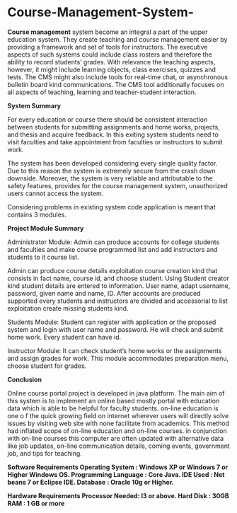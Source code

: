 # Course-Management-System-

**Course management** system become an integral a part of the upper education system. They create teaching and course management easier by providing a framework and set of tools for instructors. The executive aspects of such systems could include class rosters and therefore the ability to record students’ grades. With relevance the teaching aspects, however, it might include learning objects, class exercises, quizzes and tests. The CMS might also include tools for real-time chat, or asynchronous bulletin board kind communications. The CMS tool additionally focuses on all aspects of teaching, learning and teacher-student interaction.

**System Summary**

For every education or course there should be consistent interaction between students for submitting assignments and home works, projects, and thesis and acquire feedback. In this exiting system students need to visit faculties and take appointment from faculties or instructors to submit work.

The system has been developed considering every single quality factor. Due to this reason the system is extremely secure from the crash down downside. Moreover, the system is very reliable and attributable to the safety features, provides for the course management system, unauthorized users cannot access the system.

Considering problems in existing system code application is meant that contains 3 modules.

**Project Module Summary**

Administrator Module: Admin can produce accounts for college students and faculties and make course programmed list and add instructors and students to it course list.

Admin can produce course details exploitation course creation kind that consists in fact name, course id, and choose student. Using Student creator kind student details are entered to information. User name, adapt username, password, given name and name, ID. After accounts are produced supported every students and instructors are divided and accessorial to list exploitation create missing students kind.

Students Module: Student can register with application or the proposed system and login with user name and password. He will check and submit home work. Every student can have id.

Instructor Module: It can check student’s home works or the assignments and assign grades for work. This module accommodates preparation menu, choose student for grades.

**Conclusion**

Online course portal project is developed in java platform. The main aim of this system is to implement an online based mostly portal with education data which is able to be helpful for faculty students. on-line education is one o f the quick growing field on internet wherever users will directly solve issues by visiting web site with none facilitate from academics. This method had inflated scope of on-line education and on-line courses. in conjunction with on-line courses this computer are often updated with alternative data like job updates, on-line communication details, coming events, government job, and tips for teaching.


**Software Requirements
Operating System : Windows XP or Windows 7 or Higher Windows OS.
Programming Language : Core Java.
IDE Used : Net beans 7 or Eclipse IDE.
Database : Oracle 10g or Higher.**

**Hardware Requirements
Processor Needed: I3 or above.
Hard Disk : 30GB
RAM : 1 GB or more**
